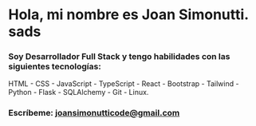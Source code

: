 # Hola, mi nombre es **Joan Simonutti**. sads

### **Soy Desarrollador Full Stack** y tengo habilidades con las siguientes tecnologías:
HTML - CSS - JavaScript - TypeScript - React - Bootstrap - Tailwind - Python - Flask -
SQLAlchemy - Git - Linux.
### **Escríbeme:** [joansimonutticode@gmail.com](mailto:joansimonutticode@gmail.com)

